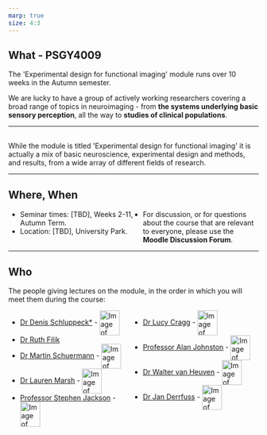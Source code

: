 ```yaml
---
marp: true
size: 4:3
---
```


## What - PSGY4009 

The 'Experimental design for functional imaging' module runs over 10 weeks in the Autumn semester. 

We are lucky to have a group of actively working researchers covering a broad range of topics in neuroimaging - from **the systems underlying basic sensory perception**, all the way to **studies of clinical populations**.

---
## 

While the module is titled 'Experimental design for functional imaging' it is actually a mix of basic neuroscience, experimental design and methods, and results, from a wide array of different fields of research.

---
## Where, When

- Seminar times: [TBD], Weeks 2-11, Autumn Term.
- Location: [TBD], University Park.
- For discussion, or for questions about the course that are relevant to everyone, please use the **Moodle Discussion Forum**.

---

## Who

<style scoped>
{
  font-size: 24px
}
ul { columns: 2; }

#photo {
  height: 50px;
  width: 40px;
  vertical-align:middle;
}

</style>

The people giving lectures on the module, in the order in which you will meet them during the course:

- [Dr Denis Schluppeck*](https://www.nottingham.ac.uk/psychology/people/denis.schluppeck) - <img id="photo" src="https://www.nottingham.ac.uk//psychology/people/staff-images/denisschluppeck.jpg" alt="Image of Denis Schluppeck"/>
- [Dr Ruth Filik](https://www.nottingham.ac.uk/psychology/people/ruth.filik) 
- [Dr Martin Schuermann](https://www.nottingham.ac.uk/psychology/people/martin.schuermann) - <img id="photo" src="https://www.nottingham.ac.uk//psychology/people/staff-images/martinschuermann.jpg" alt="Image of Martin Schuermann"/>
- [Dr Lauren Marsh](https://www.nottingham.ac.uk/psychology/people/lauren.marsh) - <img id="photo" src="https://www.nottingham.ac.uk//psychology/people/staff-images/laurenmarsh.jpg" alt="Image of Lauren Marsh"/>
- [Professor Stephen Jackson](https://www.nottingham.ac.uk/psychology/people/stephen.jackson) - <img id="photo" src="https://www.nottingham.ac.uk//psychology/people/staff-images/stephenjackson.jpg" alt="Image of Stephen Jackson"/>
- [Dr Lucy Cragg](https://www.nottingham.ac.uk/psychology/people/lucy.cragg) - <img id="photo" src="https://www.nottingham.ac.uk//psychology/people/staff-images/lucycragg.jpg" alt="Image of Lucy Cragg"/>
- [Professor Alan Johnston](https://www.nottingham.ac.uk/psychology/people/alan.johnston) - <img id="photo" src="https://www.nottingham.ac.uk//psychology/people/staff-images/alanjohnston.jpg" alt="Image of Alan Johnston"/>
- [Dr Walter van Heuven](https://www.nottingham.ac.uk/psychology/people/walter.vanheuven) - <img id="photo" src="https://www.nottingham.ac.uk//psychology/people/staff-images/waltervanheuven.jpg" alt="Image of Walter van Heuven"/>
- [Dr Jan Derrfuss](https://www.nottingham.ac.uk/psychology/people/jan.derrfuss) - <img id="photo" src="https://www.nottingham.ac.uk//psychology/people/staff-images/janderrfuss.jpg" alt="Image of Jan Derrfuss"/>


